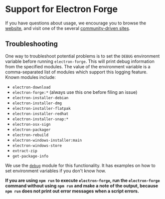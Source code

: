 # Support for Electron Forge

If you have questions about usage, we encourage you to browse the [website](https://v6.electronforge.io/),
and visit one of the several [community-driven sites](https://github.com/electron/electron#community).

## Troubleshooting

One way to troubleshoot potential problems is to set the `DEBUG` environment variable before
running `electron-forge`. This will print debug information from the specified modules. The
value of the environment variable is a comma-separated list of modules which support this logging
feature. Known modules include:

* `electron-download`
* `electron-forge:*` (always use this one before filing an issue)
* `electron-installer-debian`
* `electron-installer-dmg`
* `electron-installer-flatpak`
* `electron-installer-redhat`
* `electron-installer-snap:*`
* `electron-osx-sign`
* `electron-packager`
* `electron-rebuild`
* `electron-windows-installer:main`
* `electron-windows-store`
* `extract-zip`
* `get-package-info`

We use the [`debug`](https://www.npmjs.com/package/debug#usage) module for this functionality. It
has examples on how to set environment variables if you don't know how.

**If you are using `npm run` to execute `electron-forge`, run the `electron-forge` command
without using `npm run` and make a note of the output, because `npm run` does not print out error
messages when a script errors.**
